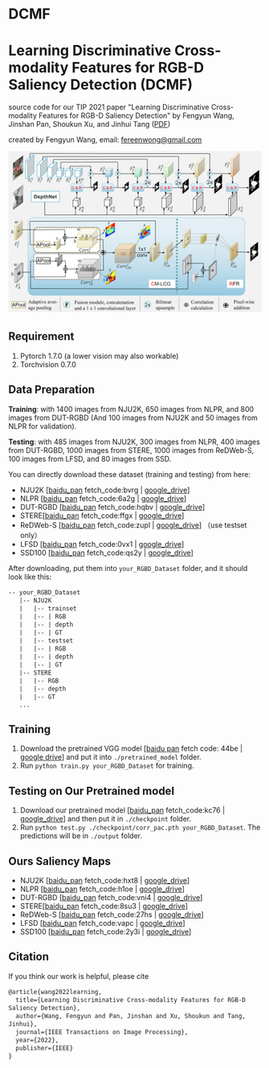 # DCMF
# Learning Discriminative Cross-modality Features for RGB-D Saliency Detection (DCMF)
source code for our TIP 2021 paper "Learning Discriminative Cross-modality Features for RGB-D Saliency Detection" by Fengyun Wang, Jinshan Pan, Shoukun Xu, and Jinhui Tang ([PDF]())

created by Fengyun Wang, email: fereenwong@gmail.com

![avatar](https://github.com/fereenwong/DCMF/blob/main/Overview.png)

## Requirement
1. Pytorch 1.7.0 (a lower vision may also workable)
2. Torchvision 0.7.0

## Data Preparation
**Training**: with 1400 images from NJU2K, 650 images from NLPR, and 800 images from DUT-RGBD (And 100 images from NJU2K and 50 images from NLPR for validation).

**Testing**: with 485 images from NJU2K, 300 images from NLPR, 400 images from DUT-RGBD, 1000 images from STERE, 1000 images from ReDWeb-S, 100 images from LFSD, and 80 images from SSD.

You can directly download these dataset (training and testing) from here: 
- NJU2K [[baidu_pan](https://pan.baidu.com/s/1bwN80Az8oX9owxjoeSokJA) fetch_code:bvrg | [google_drive](https://drive.google.com/file/d/1cqVUJsaX4C7RqZbyCpKrMtVNytjt-dd0/view?usp=sharing)]   
- NLPR [[baidu_pan](https://pan.baidu.com/s/1G7NICb4h5zKdaMrbv0Z0Sg) fetch_code:6a2g | [google_drive](https://drive.google.com/file/d/1WetBhpLfmpEHpd5gQJF12cK2BuOF-rJP/view?usp=sharing)]   
- DUT-RGBD [[baidu_pan](https://pan.baidu.com/s/1etYrT0iNQ1C5gTzYc_k2cA) fetch_code:hqbv | [google_drive](https://drive.google.com/file/d/1VVOS9pcwY6_l208G34YSLLOuZJ7PIT2j/view?usp=sharing)]   
- STERE[[baidu_pan](https://pan.baidu.com/s/15xcP-8Jdq3eBMS5uT9-dVA) fetch_code:ffgx | [google_drive](https://drive.google.com/file/d/1gtaPVdP5MWLbmXdXWiLKo_bXOVQYdKIA/view?usp=sharing)]   
- ReDWeb-S [[baidu_pan](https://pan.baidu.com/s/1mf4C-FFiP03Z2dZ9ihZfNg) fetch_code:zupl | [google_drive](https://drive.google.com/file/d/1k_4TtH-mMlNEPx1CgnWpNu_wDTdAtEoj/view?usp=sharing)] （use testset only）
- LFSD [[baidu_pan](https://pan.baidu.com/s/1xkKhsyB-55F8BgWaYNeDaw) fetch_code:0vx1 | [google_drive](https://drive.google.com/file/d/1U7jqnSefkXxIPqt0uSManRBt5cqjjFJA/view?usp=sharing)]   
- SSD100 [[baidu_pan](https://pan.baidu.com/s/1c84cwRmHBLrnr-mt4jivYg) fetch_code:qs2y | [google_drive](https://drive.google.com/file/d/1DGTmRbfvN_iy09lhhEgYIAjjQWDI7Dg7/view?usp=sharing)]

After downloading, put them into `your_RGBD_Dataset` folder, and it should look like this:
````
-- your_RGBD_Dataset
   |-- NJU2K
   |   |-- trainset
   |   |-- | RGB
   |   |-- | depth
   |   |-- | GT
   |   |-- testset
   |   |-- | RGB
   |   |-- | depth
   |   |-- | GT
   |-- STERE
   |   |-- RGB
   |   |-- depth
   |   |-- GT
   ...
````

## Training
1.  Download the pretrained VGG model [[baidu pan](https://pan.baidu.com/s/1ec39Ld3trwk2j1dQsfKzBA) fetch code: 44be | [google drive](https://drive.google.com/file/d/1LRfwb-LbJaPmvCAWr6_3YubM1py3GOD_/view?usp=sharing)] and put it into `./pretrained_model` folder.
2.  Run `python train.py your_RGBD_Dataset` for training.

## Testing on Our Pretrained model
1. Download our pretrained model [[baidu_pan](https://pan.baidu.com/s/1VbkWoMTMTvSDTsu3h1KWhA) fetch_code:kc76 | [google_drive](https://drive.google.com/file/d/1bjQLtDsmrYczGj-nb9hh9M3GpsVM6zTr/view?usp=sharing)] and then put it in `./checkpoint` folder.
2. Run `python test.py ./checkpoint/corr_pac.pth your_RGBD_Dataset`. The predictions will be in `./output` folder.

## Ours Saliency Maps
- NJU2K [[baidu_pan](https://pan.baidu.com/s/18lvONSMolqf5CVmZPkVFmg) fetch_code:hxt8 | [google_drive](https://drive.google.com/file/d/1Kml5P5Z3IHntpx8K193AbQtR7LuzJg6o/view?usp=sharing)]   
- NLPR [[baidu_pan](https://pan.baidu.com/s/1KylEgB83pVVMbc3WEDofqQ) fetch_code:h1oe | [google_drive](https://drive.google.com/file/d/1V08IZNDBsu-YU2pICyYWurvvgPxsA1fg/view?usp=sharing)]  
- DUT-RGBD [[baidu_pan](https://pan.baidu.com/s/1t7nxCcXjYUWuwuAzzxJ4TA) fetch_code:vni4 | [google_drive](https://drive.google.com/file/d/18mjKSc5U44rUIqlxbp4dGRmxKiOEOWt6/view?usp=sharing)]   
- STERE[[baidu_pan](https://pan.baidu.com/s/1u7gEufzVvhDborgoe76sTQ) fetch_code:8su3 | [google_drive](https://drive.google.com/file/d/1sQ_4gP6c2poDvIO4CEHgHpvhXewmW0Uq/view?usp=sharing)]   
- ReDWeb-S [[baidu_pan](https://pan.baidu.com/s/14fgANdveMSDH2ATmGqiIoA) fetch_code:27hs | [google_drive](https://drive.google.com/file/d/1x03gJrfI8_g_Ypx5ng5TFXzSDiOqfX-W/view?usp=sharing)]
- LFSD [[baidu_pan](https://pan.baidu.com/s/1VQCRCJTem25MKIE_lXCejA) fetch_code:vapc | [google_drive](https://drive.google.com/file/d/1iePLOXxYKfp7YZZ_1BCgQGvIHHMJ-rXS/view?usp=sharing)]  
- SSD100 [[baidu_pan](https://pan.baidu.com/s/1o1aW5tJgxnJg6KRpFZfXNg) fetch_code:2y3i | [google_drive](https://drive.google.com/file/d/1mVYAuSDhl0ErxBabtIRw-sOWAlPDkm5O/view?usp=sharing)]

## Citation
If you think our work is helpful, please cite 
```
@article{wang2022learning,
  title={Learning Discriminative Cross-modality Features for RGB-D Saliency Detection},
  author={Wang, Fengyun and Pan, Jinshan and Xu, Shoukun and Tang, Jinhui},
  journal={IEEE Transactions on Image Processing},
  year={2022},
  publisher={IEEE}
}
```
